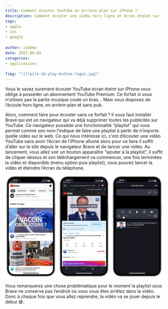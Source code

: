 ```yaml
---
title: Comment écouter YouTube en arrière plan sur iPhone ?
description: Comment écouter une vidéo hors ligne et écran éteint sur iPhone, tout ça sans abonnement Premium ? Tout simple…
tags:
- apple
- ios
- google

author: iSebmo
date: 2021-06-03
categories:
- applications

fimg: "![](pile-3d-play-button-logos.jpg)"
--- 
```

Vous le savez surement écouter YouTube écran éteint sur iPhone vous oblige à posséder un abonnement YouTube Premium. Ce forfait si vous n’utilisez pas la partie musique coute un bras… Mais vous disposez de l’écoute hors ligne, en arrière-plan et sans pub.

Alors, comment faire pour écouter sans ce forfait ? Il vous faut installer Brave qui est un navigateur qui va déjà supprimer toutes les publicités sur YouTube. Ce navigateur possède une fonctionnalité “playlist” qui vous permet comme son nom l’indique de faire une playlist à partir de n’importe quelle vidéo sur le web. Ce qui nous intéresse ici, c'est d’écouter une vidéo YouTube sans avoir l’écran de l’iPhone allumé alors pour ce faire il suffit d’aller sur le site depuis le navigateur Brave et de lancer une vidéo. Au lancement, vous allez voir un bouton apparaître “ajouter à la playlist”, il suffit de cliquer dessus et son téléchargement va commencer, une fois terminées la vidéo et disponible (menu option puis playlist), vous pouvez lancer la vidéo et éteindre l’écran du téléphone.

![](DraggedImage.jpeg)

Vous remarquerez une chose problématique pour le moment la playlist sous Brave ne conserve pas l’endroit où vous vous êtes arrêtez dans la vidéo. Donc à chaque fois que vous allez reprendre, la vidéo va se jouer depuis le début 😅.